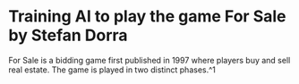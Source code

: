 # Training AI to play the game For Sale by Stefan Dorra

For Sale is a bidding game first published in 1997 where players buy and sell real estate. The game is played in two distinct phases.^1
